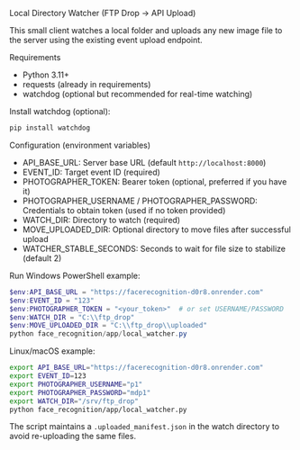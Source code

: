 Local Directory Watcher (FTP Drop → API Upload)

This small client watches a local folder and uploads any new image file to the server using the existing event upload endpoint.

Requirements
- Python 3.11+
- requests (already in requirements)
- watchdog (optional but recommended for real-time watching)

Install watchdog (optional):
```bash
pip install watchdog
```

Configuration (environment variables)
- API_BASE_URL: Server base URL (default `http://localhost:8000`)
- EVENT_ID: Target event ID (required)
- PHOTOGRAPHER_TOKEN: Bearer token (optional, preferred if you have it)
- PHOTOGRAPHER_USERNAME / PHOTOGRAPHER_PASSWORD: Credentials to obtain token (used if no token provided)
- WATCH_DIR: Directory to watch (required)
- MOVE_UPLOADED_DIR: Optional directory to move files after successful upload
- WATCHER_STABLE_SECONDS: Seconds to wait for file size to stabilize (default 2)

Run
Windows PowerShell example:
```powershell
$env:API_BASE_URL = "https://facerecognition-d0r8.onrender.com"
$env:EVENT_ID = "123"
$env:PHOTOGRAPHER_TOKEN = "<your_token>"  # or set USERNAME/PASSWORD
$env:WATCH_DIR = "C:\\ftp_drop"
$env:MOVE_UPLOADED_DIR = "C:\\ftp_drop\\uploaded"
python face_recognition/app/local_watcher.py
```

Linux/macOS example:
```bash
export API_BASE_URL="https://facerecognition-d0r8.onrender.com"
export EVENT_ID=123
export PHOTOGRAPHER_USERNAME="p1"
export PHOTOGRAPHER_PASSWORD="mdp1"
export WATCH_DIR="/srv/ftp_drop"
python face_recognition/app/local_watcher.py
```

The script maintains a `.uploaded_manifest.json` in the watch directory to avoid re-uploading the same files.



